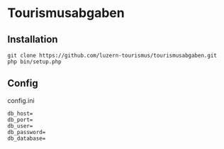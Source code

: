 # Tourismusabgaben


## Installation


```
git clone https://github.com/luzern-tourismus/tourismusabgaben.git
php bin/setup.php
```


## Config

config.ini

```
db_host=
db_port=
db_user=
db_password=
db_database=
```

